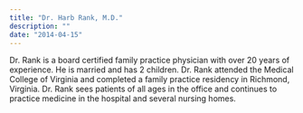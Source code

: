 ```yaml
---
title: "Dr. Harb Rank, M.D."
description: ""
date: "2014-04-15"
---
```


Dr. Rank is a board certified family practice physician with over 20 years of
experience.  He is married and has 2 children.  Dr. Rank attended the Medical
College of Virginia and completed a family practice residency in Richmond,
Virginia.  Dr. Rank sees patients of all ages in the office and continues to
practice medicine in the hospital and several nursing homes.